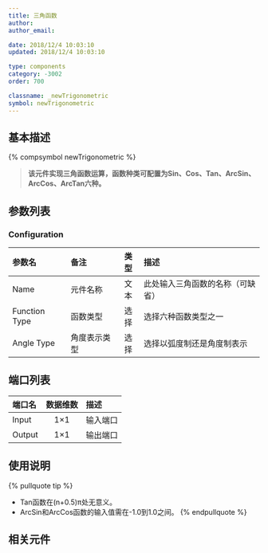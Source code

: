 ```yaml
---
title: 三角函数
author: 
author_email:

date: 2018/12/4 10:03:10
updated: 2018/12/4 10:03:10

type: components
category: -3002
order: 700

classname: _newTrigonometric
symbol: newTrigonometric
---
```

## 基本描述
{% compsymbol newTrigonometric %}

> **该元件实现三角函数运算，函数种类可配置为Sin、Cos、Tan、ArcSin、ArcCos、ArcTan六种。**

## 参数列表
### Configuration
| 参数名 | 备注 | 类型 | 描述 |
| :--- | :--- | :--: | :--- |
| Name | 元件名称 | 文本 | 此处输入三角函数的名称（可缺省） |
| Function Type | 函数类型 | 选择 | 选择六种函数类型之一 |
| Angle Type | 角度表示类型 | 选择 | 选择以弧度制还是角度制表示 |


## 端口列表

| 端口名 | 数据维数 | 描述 |
| :--- | :--:  | :--- |
| Input | 1×1 |输入端口 |                   
| Output | 1×1 |输出端口 |                   

## 使用说明

{% pullquote tip %}
+ Tan函数在(n+0.5)π处无意义。
+ ArcSin和ArcCos函数的输入值需在-1.0到1.0之间。
{% endpullquote %}


## 相关元件


